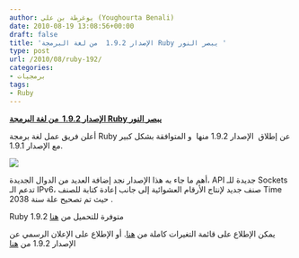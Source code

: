 ```yaml
---
author: يوغرطة بن علي (Youghourta Benali)
date: 2010-08-19 13:08:56+00:00
draft: false
title: 'الإصدار 1.9.2  من لغة البرمجة Ruby يبصر النور '
type: post
url: /2010/08/ruby-192/
categories:
- برمجيات
tags:
- Ruby
---
```


**[الإصدار 1.9.2  من لغة البرمجة Ruby يبصر النور]( http://www.it-scoop.com/2010/08/ruby-192/ )**




أعلن فريق عمل لغة برمجة Ruby عن إطلاق  الإصدار 1.9.2 منها  و المتوافقة بشكل كبير مع الإصدار 1.9.1.




[![](http://www.it-scoop.com/wp-content/uploads/2010/08/ruby-logo.png)
]( http://www.it-scoop.com/2010/08/ruby-192/ )


أهم ما جاء به هذا الإصدار نجد إضافة العديد من الدوال الجديدة، API جديدة للـ Sockets تدعم الـ IPv6، صنف جديد لإنتاج الأرقام العشوائية إلى جانب إعادة كتابة للصنف Time حيث تم تصحيح علة سنة 2038 .

Ruby 1.9.2 متوفرة للتحميل من [هنا](http://ftp.ruby-lang.org/pub/ruby/1.9/ruby-1.9.2-p0.tar.bz2)

يمكن الإطلاع على قائمة التغيرات كاملة من [هنا](http://svn.ruby-lang.org/repos/ruby/tags/v1_9_2_0/NEWS). أو الإطلاع على الإعلان الرسمي عن الإصدار 1.9.2 من [هنا](http://www.ruby-lang.org/en/news/2010/08/18/ruby-1-9-2-is-released/)
